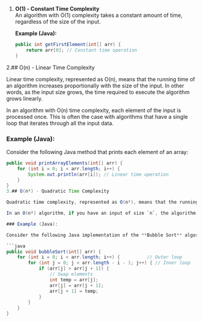 
1. **O(1) - Constant Time Complexity**  
   An algorithm with O(1) complexity takes a constant amount of time, regardless of the size of the input.

   **Example (Java):**
   ```java
   public int getFirstElement(int[] arr) {
       return arr[0]; // Constant time operation
   }
2.## O(n) - Linear Time Complexity

Linear time complexity, represented as O(n), means that the running time of an algorithm increases proportionally with the size of the input. In other words, as the input size grows, the time required to execute the algorithm grows linearly.

In an algorithm with O(n) time complexity, each element of the input is processed once. This is often the case with algorithms that have a single loop that iterates through all the input data.

### Example (Java):

Consider the following Java method that prints each element of an array:

```java
public void printArrayElements(int[] arr) {
    for (int i = 0; i < arr.length; i++) {
        System.out.println(arr[i]); // Linear time operation
    }
}
3.## O(n²) - Quadratic Time Complexity

Quadratic time complexity, represented as O(n²), means that the running time of an algorithm increases proportionally to the square of the size of the input. This typically happens in algorithms that involve nested loops where each loop iterates through all elements of the input.

In an O(n²) algorithm, if you have an input of size `n`, the algorithm performs `n * n` operations (hence the "squared" relationship). This leads to slower performance as the input size increases, especially for large datasets.

### Example (Java):

Consider the following Java implementation of the **Bubble Sort** algorithm:

```java
public void bubbleSort(int[] arr) {
    for (int i = 0; i < arr.length; i++) {          // Outer loop
        for (int j = 0; j < arr.length - i - 1; j++) { // Inner loop
            if (arr[j] > arr[j + 1]) {  
                // Swap elements
                int temp = arr[j];
                arr[j] = arr[j + 1];
                arr[j + 1] = temp;
            }
        }
    }
}
